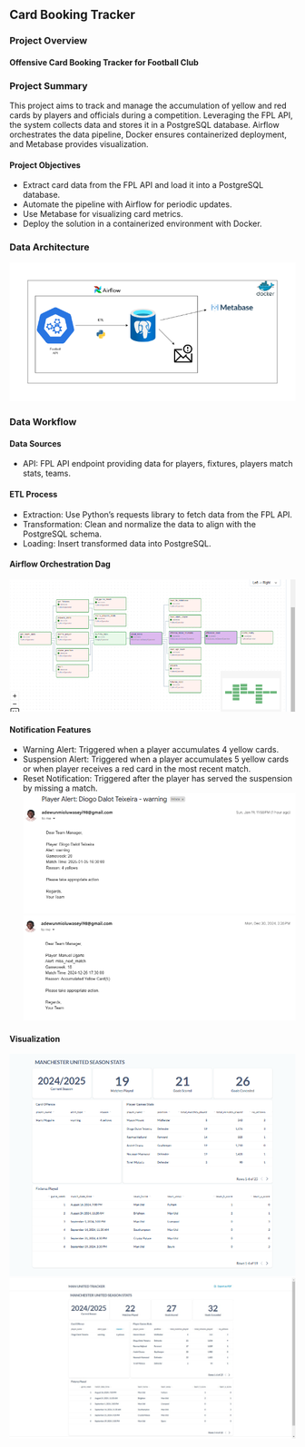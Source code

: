 ## Card Booking Tracker
### Project Overview
#### Offensive Card Booking Tracker for Football Club

### Project Summary
This project aims to track and manage the accumulation of yellow and red cards by players and officials during a competition. Leveraging the FPL API, the system collects data and stores it in a PostgreSQL database. Airflow orchestrates the data pipeline, Docker ensures containerized deployment, and Metabase provides visualization.

#### Project Objectives
- Extract card data from the FPL API and load it into a PostgreSQL database.
- Automate the pipeline with Airflow for periodic updates.
- Use Metabase for visualizing card metrics.
- Deploy the solution in a containerized environment with Docker.

### Data Architecture

![workflow](/asset/epl_architecture.png)

### Data Workflow
#### Data Sources
- API: FPL API endpoint providing data for players, fixtures, players match stats, teams.
#### ETL Process
- Extraction:
    Use Python’s requests library to fetch data from the FPL API.
- Transformation:
    Clean and normalize the data to align with the PostgreSQL schema.
- Loading:
    Insert transformed data into PostgreSQL.
#### Airflow Orchestration Dag
![dag](/asset/dag_flow_tracker.png)

#### Notification Features
- Warning Alert:
    Triggered when a player accumulates 4 yellow cards.
- Suspension Alert:
    Triggered when a player accumulates 5 yellow cards or when player receives a red card in the most recent match.
- Reset Notification:
    Triggered after the player has served the suspension by missing a match.
![notify1](/asset/offence_notification.png)
![notify2](/asset/offence_notification2.png)

#### Visualization
![viz](/asset/tracker_viz.png)
![viz2](/asset/tracker_viz2.png)